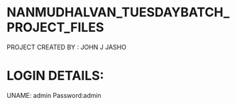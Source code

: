 # NANMUDHALVAN_TUESDAYBATCH_PROJECT_FILES

PROJECT CREATED BY : JOHN J JASHO
# LOGIN DETAILS:
UNAME: admin
Password:admin

